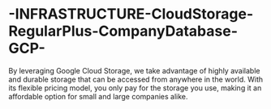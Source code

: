 # -INFRASTRUCTURE-CloudStorage-RegularPlus-CompanyDatabase-GCP-

By leveraging Google Cloud Storage, we take advantage of highly available and durable storage that can be accessed from anywhere in the world.
With its flexible pricing model, you only pay for the storage you use, making it an affordable option for small and large companies alike. 
